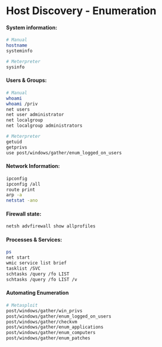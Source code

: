 # Host Discovery - Enumeration

#### System information:
````bash
# Manual
hostname
systeminfo

# Meterpreter
sysinfo
````
#### Users & Groups:
````bash
# Manual
whoami
whoami /priv
net users
net user administrator
net localgroup
net localgroup administrators

# Meterpreter
getuid
getprivs
use post/windows/gather/enum_logged_on_users
`````
#### Network Information:
````bash
ipconfig
ipconfig /all
route print
arp -a
netstat -ano
````
#### Firewall state:
````bash
netsh advfirewall show allprofiles
````
#### Processes & Services:
````bash
ps 
net start
wmic service list brief
tasklist /SVC
schtasks /query /fo LIST
schtasks /query /fo LIST /v
````
#### Automating Enumeration
````bash
# Metasploit
post/windows/gather/win_privs
post/windows/gather/enum_logged_on_users
post/windows/gather/checkvm
post/windows/gather/enum_applications
post/windows/gather/enum_computers
post/windows/gather/enum_patches

````



